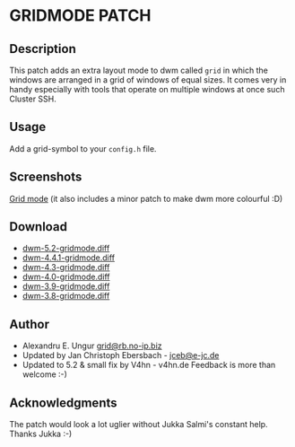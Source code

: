 # GRIDMODE PATCH #

## Description ##

This patch adds an extra layout mode to dwm called `grid` in which the windows are arranged in a grid of windows of equal sizes. It comes very in handy especially with tools that operate on multiple windows at once such Cluster SSH.

## Usage ##

Add a grid-symbol to your `config.h` file.

## Screenshots ##

[Grid mode][5] (it also includes a minor patch to make dwm more colourful :D)

## Download ##
 * [dwm-5.2-gridmode.diff][7]
 * [dwm-4.4.1-gridmode.diff][6]
 * [dwm-4.3-gridmode.diff][4]
 * [dwm-4.0-gridmode.diff][3]
 * [dwm-3.9-gridmode.diff][2]
 * [dwm-3.8-gridmode.diff][1]

## Author ##

 * Alexandru E. Ungur <grid@rb.no-ip.biz>
 * Updated by Jan Christoph Ebersbach - <jceb@e-jc.de>
 * Updated to 5.2 & small fix by V4hn - v4hn.de
Feedback is more than welcome :-)

## Acknowledgments ##

The patch would look a lot uglier without Jukka Salmi's constant help. Thanks Jukka :-)

[1]: http://dwm.slax.no-ip.biz/dwm-3.8-gridmode.diff
[2]: http://dwm.slax.no-ip.biz/dwm-3.9-gridmode.diff
[3]: http://dwm.slax.no-ip.biz/dwm-4.0-gridmode.diff
[4]: http://dwm.slax.no-ip.biz/dwm-4.3-gridmode.diff
[5]: http://dwm.slax.no-ip.biz/dwm4.3.png
[6]: http://schot.a-eskwadraat.nl/files/dwm-4.4.1-gridmode.diff
[7]: http://www.v4hn.de/patches/dwm-5.2-gridmode.diff
